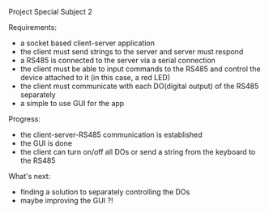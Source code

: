 Project Special Subject 2

Requirements:
- a socket based client-server application
- the client must send strings to the server and server must respond
- a RS485 is connected to the server via a serial connection 
- the client must be able to input commands to the RS485 and control the device attached to it (in this case, a red LED)
- the client must communicate with each DO(digital output) of the RS485 separately
- a simple to use GUI for the app

Progress:
- the client-server-RS485 communication is established
- the GUI is done
- the client can turn on/off all DOs or send a string from the keyboard to the RS485

What's next:
- finding a solution to separately controlling the DOs
- maybe improving the GUI ?!



